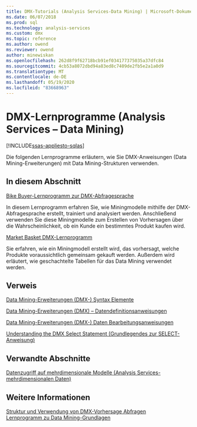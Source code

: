 ```yaml
---
title: DMX-Tutorials (Analysis Services-Data Mining) | Microsoft-Dokumentation
ms.date: 06/07/2018
ms.prod: sql
ms.technology: analysis-services
ms.custom: dmx
ms.topic: reference
ms.author: owend
ms.reviewer: owend
author: minewiskan
ms.openlocfilehash: 262d8f9f62718bcb91ef034177375035a37dfc84
ms.sourcegitcommit: 4cb53a8072dbd94a83ed8c7409de2fb5e2a1a0d9
ms.translationtype: MT
ms.contentlocale: de-DE
ms.lasthandoff: 05/19/2020
ms.locfileid: "83668963"
---
```

# <a name="dmx-tutorials-analysis-services---data-mining"></a>DMX-Lernprogramme (Analysis Services – Data Mining)
[!INCLUDE[ssas-appliesto-sqlas](../includes/ssas-appliesto-sqlas.md)]

  Die folgenden Lernprogramme erläutern, wie Sie DMX-Anweisungen (Data Mining-Erweiterungen) mit Data Mining-Strukturen verwenden.  
  
## <a name="in-this-section"></a>In diesem Abschnitt  
 [Bike Buyer-Lernprogramm zur DMX-Abfragesprache](https://msdn.microsoft.com/library/4b634cc1-86dc-42ec-9804-a19292fe8448)  
  
 In diesem Lernprogramm erfahren Sie, wie Miningmodelle mithilfe der DMX-Abfragesprache erstellt, trainiert und analysiert werden. Anschließend verwenden Sie diese Miningmodelle zum Erstellen von Vorhersagen über die Wahrscheinlichkeit, ob ein Kunde ein bestimmtes Produkt kaufen wird.  
  
 [Market Basket DMX-Lernprogramm](https://msdn.microsoft.com/library/6e262a1d-c89e-4033-8368-46cf25168ef5)  
  
 Sie erfahren, wie ein Miningmodell erstellt wird, das vorhersagt, welche Produkte voraussichtlich gemeinsam gekauft werden. Außerdem wird erläutert, wie geschachtelte Tabellen für das Data Mining verwendet werden.  
  
## <a name="reference"></a>Verweis  
 [Data Mining-Erweiterungen &#40;DMX-&#41; Syntax Elemente](../dmx/data-mining-extensions-dmx-syntax-elements.md)  
  
 [Data Mining-Erweiterungen &#40;DMX&#41; – Datendefinitionsanweisungen](../dmx/dmx-statements-data-definition.md)  
  
 [Data Mining-Erweiterungen &#40;DMX-&#41; Daten Bearbeitungsanweisungen](../dmx/dmx-statements-data-manipulation.md)  
  
 [Understanding the DMX Select Statement (Grundlegendes zur SELECT-Anweisung)](../dmx/understanding-the-dmx-select-statement.md)  
  
## <a name="related-sections"></a>Verwandte Abschnitte  
 [Datenzugriff auf mehrdimensionale Modelle &#40;Analysis Services-mehrdimensionalen Daten&#41;](https://docs.microsoft.com/analysis-services/multidimensional-models/mdx/multidimensional-model-data-access-analysis-services-multidimensional-data)  
  
## <a name="see-also"></a>Weitere Informationen  
 [Struktur und Verwendung von DMX-Vorhersage Abfragen](../dmx/structure-and-usage-of-dmx-prediction-queries.md)   
 [Lernprogramm zu Data Mining-Grundlagen](https://msdn.microsoft.com/library/6602edb6-d160-43fb-83c8-9df5dddfeb9c)  
  
  
